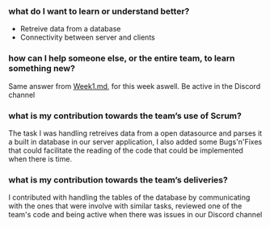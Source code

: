 ### what do I want to learn or understand better?

* Retreive data from a database
* Connectivity between server and clients

### how can I help someone else, or the entire team, to learn something new?

Same answer from [Week1.md](https://github.com/Morshok/Klingon-repo/blob/master/Organization/Reflections/Individual%20Reflections/Phong/Week1.md), for this week aswell.
Be active in the Discord channel

### what is my contribution towards the team’s use of Scrum?

The task I was handling retreives data from a open datasource and parses it a built in database in our server application, I also added some Bugs'n'Fixes that could facilitate the reading of the code that could be implemented when there is time.

### what is my contribution towards the team’s deliveries?

I contributed with handling the tables of the database by communicating with the ones that were involve with similar tasks, reviewed one of the team's code and being active when there was issues in our Discord channel

